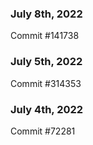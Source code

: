 ### July 8th, 2022

Commit #141738

### July 5th, 2022

Commit #314353


### July 4th, 2022

Commit #72281
